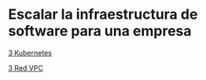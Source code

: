 # Escalar la infraestructura de software para una empresa

[3 Kubernetes](kubernetes/readme.md)

[3 Red VPC](red)





